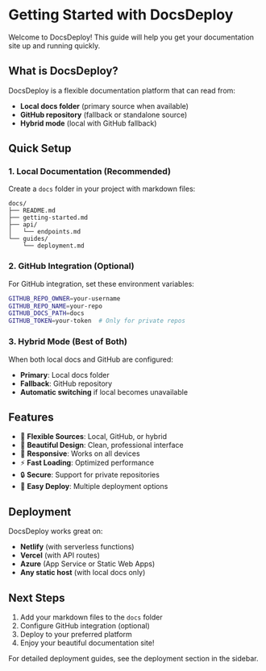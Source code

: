 # Getting Started with DocsDeploy

Welcome to DocsDeploy! This guide will help you get your documentation site up and running quickly.

## What is DocsDeploy?

DocsDeploy is a flexible documentation platform that can read from:
- **Local docs folder** (primary source when available)
- **GitHub repository** (fallback or standalone source)
- **Hybrid mode** (local with GitHub fallback)

## Quick Setup

### 1. Local Documentation (Recommended)

Create a `docs` folder in your project with markdown files:

```
docs/
├── README.md
├── getting-started.md
├── api/
│   └── endpoints.md
└── guides/
    └── deployment.md
```

### 2. GitHub Integration (Optional)

For GitHub integration, set these environment variables:

```bash
GITHUB_REPO_OWNER=your-username
GITHUB_REPO_NAME=your-repo
GITHUB_DOCS_PATH=docs
GITHUB_TOKEN=your-token  # Only for private repos
```

### 3. Hybrid Mode (Best of Both)

When both local docs and GitHub are configured:
- **Primary**: Local docs folder
- **Fallback**: GitHub repository
- **Automatic switching** if local becomes unavailable

## Features

- 📁 **Flexible Sources**: Local, GitHub, or hybrid
- 🎨 **Beautiful Design**: Clean, professional interface
- 📱 **Responsive**: Works on all devices
- ⚡ **Fast Loading**: Optimized performance
- 🔒 **Secure**: Support for private repositories
- 🚀 **Easy Deploy**: Multiple deployment options

## Deployment

DocsDeploy works great on:
- **Netlify** (with serverless functions)
- **Vercel** (with API routes)
- **Azure** (App Service or Static Web Apps)
- **Any static host** (with local docs only)

## Next Steps

1. Add your markdown files to the `docs` folder
2. Configure GitHub integration (optional)
3. Deploy to your preferred platform
4. Enjoy your beautiful documentation site!

For detailed deployment guides, see the deployment section in the sidebar.